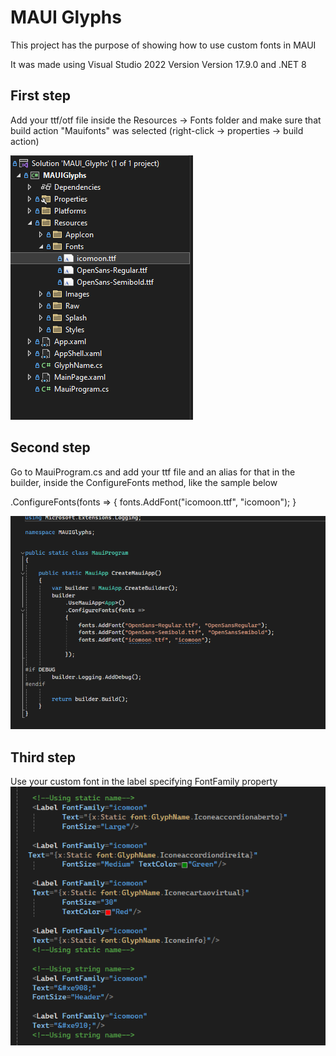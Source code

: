 
# MAUI Glyphs

This project has the purpose of showing how to use custom fonts in MAUI

It was made using Visual Studio 2022 Version Version 17.9.0 and .NET 8




## First step
Add your ttf/otf file inside the Resources -> Fonts folder and make sure that build action "Mauifonts" was selected (right-click -> properties -> build action)

![App Screenshot](https://raw.githubusercontent.com/felipefrg/MAUI_Glyphs/main/sc/folder.png)

## Second step
Go to MauiProgram.cs and add your ttf file and an alias for that in the builder, inside the ConfigureFonts method, like the sample below

.ConfigureFonts(fonts =>
{
	fonts.AddFont("icomoon.ttf", "icomoon");
}

![App Screenshot](https://raw.githubusercontent.com/felipefrg/MAUI_Glyphs/main/sc/mauiprogram.png)

## Third step
Use your custom font in the label specifying FontFamily property
![App Screenshot](https://raw.githubusercontent.com/felipefrg/MAUI_Glyphs/main/sc/label.png)
